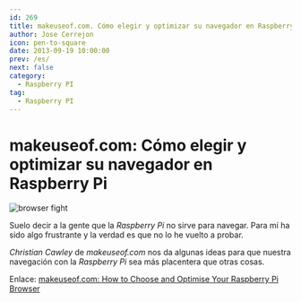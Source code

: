```yaml
---
id: 269
title: makeuseof.com. Cómo elegir y optimizar su navegador en Raspberry Pi
author: Jose Cerrejon
icon: pen-to-square
date: 2013-09-19 10:00:00
prev: /es/
next: false
category:
  - Raspberry PI
tag:
  - Raspberry PI
---
```


# makeuseof.com: Cómo elegir y optimizar su navegador en Raspberry Pi

![browser fight](/images/browser_fight.jpg)

Suelo decir a la gente que la *Raspberry Pi* no sirve para navegar. Para mí ha sido algo frustrante y la verdad es que no lo he vuelto a probar. 

*Christian Cawley* de *makeuseof.com* nos da algunas ideas para que nuestra navegación con la *Raspberry Pi* sea más placentera que otras cosas.

Enlace: [makeuseof.com: How to Choose and Optimise Your Raspberry Pi Browser](http://www.makeuseof.com/tag/how-to-choose-and-optimise-your-raspberry-pi-browser/)